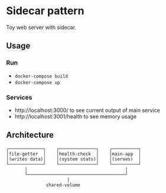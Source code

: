 # Sidecar pattern
Toy web server with sidecar.

## Usage

### Run

- `docker-compose build`
- `docker-compose up`

### Services

- http://localhost:3000/ to see current output of main service
- http://localhost:3001/health to see memory usage

## Architecture

```
┌─────────────┐    ┌──────────────┐    ┌──────────┐
│file-getter  │    │health-check  │    │main-app  │
│(writes data)│    │(system stats)│    │(serves)  │
└─────────────┘    └──────────────┘    └──────────┘
       │                                     │
       └─────────────────────────────────────┘
                       │
               shared-volume
```